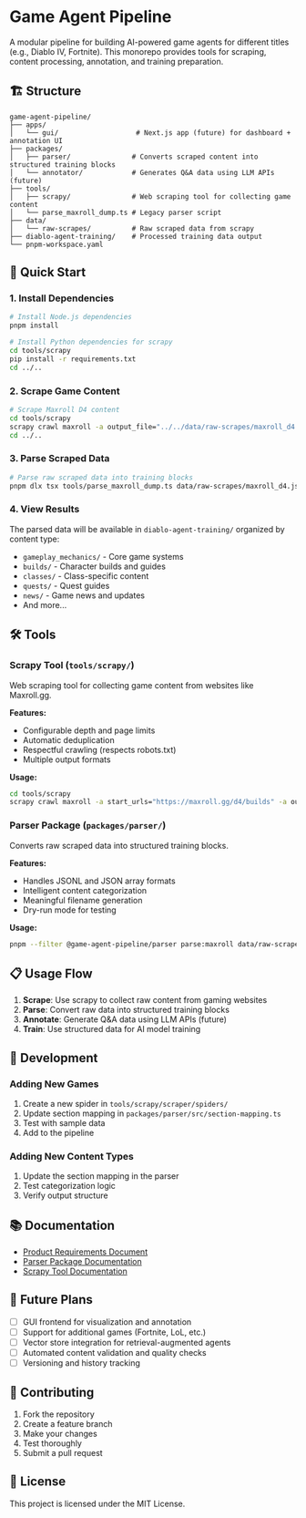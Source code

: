 # Game Agent Pipeline

A modular pipeline for building AI-powered game agents for different titles (e.g., Diablo IV, Fortnite). This monorepo provides tools for scraping, content processing, annotation, and training preparation.

## 🏗️ Structure

```
game-agent-pipeline/
├── apps/
│   └── gui/                   # Next.js app (future) for dashboard + annotation UI
├── packages/
│   ├── parser/               # Converts scraped content into structured training blocks
│   └── annotator/            # Generates Q&A data using LLM APIs (future)
├── tools/
│   ├── scrapy/               # Web scraping tool for collecting game content
│   └── parse_maxroll_dump.ts # Legacy parser script
├── data/
│   └── raw-scrapes/          # Raw scraped data from scrapy
├── diablo-agent-training/    # Processed training data output
└── pnpm-workspace.yaml
```

## 🚀 Quick Start

### 1. Install Dependencies

```bash
# Install Node.js dependencies
pnpm install

# Install Python dependencies for scrapy
cd tools/scrapy
pip install -r requirements.txt
cd ../..
```

### 2. Scrape Game Content

```bash
# Scrape Maxroll D4 content
cd tools/scrapy
scrapy crawl maxroll -a output_file="../../data/raw-scrapes/maxroll_d4.json"
cd ../..
```

### 3. Parse Scraped Data

```bash
# Parse raw scraped data into training blocks
pnpm dlx tsx tools/parse_maxroll_dump.ts data/raw-scrapes/maxroll_d4.json
```

### 4. View Results

The parsed data will be available in `diablo-agent-training/` organized by content type:
- `gameplay_mechanics/` - Core game systems
- `builds/` - Character builds and guides
- `classes/` - Class-specific content
- `quests/` - Quest guides
- `news/` - Game news and updates
- And more...

## 🛠️ Tools

### Scrapy Tool (`tools/scrapy/`)

Web scraping tool for collecting game content from websites like Maxroll.gg.

**Features:**
- Configurable depth and page limits
- Automatic deduplication
- Respectful crawling (respects robots.txt)
- Multiple output formats

**Usage:**
```bash
cd tools/scrapy
scrapy crawl maxroll -a start_urls="https://maxroll.gg/d4/builds" -a output_file="../../data/raw-scrapes/builds.json"
```

### Parser Package (`packages/parser/`)

Converts raw scraped data into structured training blocks.

**Features:**
- Handles JSONL and JSON array formats
- Intelligent content categorization
- Meaningful filename generation
- Dry-run mode for testing

**Usage:**
```bash
pnpm --filter @game-agent-pipeline/parser parse:maxroll data/raw-scrapes/input.json
```

## 📋 Usage Flow

1. **Scrape**: Use scrapy to collect raw content from gaming websites
2. **Parse**: Convert raw data into structured training blocks
3. **Annotate**: Generate Q&A data using LLM APIs (future)
4. **Train**: Use structured data for AI model training

## 🔧 Development

### Adding New Games

1. Create a new spider in `tools/scrapy/scraper/spiders/`
2. Update section mapping in `packages/parser/src/section-mapping.ts`
3. Test with sample data
4. Add to the pipeline

### Adding New Content Types

1. Update the section mapping in the parser
2. Test categorization logic
3. Verify output structure

## 📚 Documentation

- [Product Requirements Document](game_agent_pipeline.prd.md)
- [Parser Package Documentation](packages/parser/README.md)
- [Scrapy Tool Documentation](tools/scrapy/README.md)

## 🎯 Future Plans

- [ ] GUI frontend for visualization and annotation
- [ ] Support for additional games (Fortnite, LoL, etc.)
- [ ] Vector store integration for retrieval-augmented agents
- [ ] Automated content validation and quality checks
- [ ] Versioning and history tracking

## 🤝 Contributing

1. Fork the repository
2. Create a feature branch
3. Make your changes
4. Test thoroughly
5. Submit a pull request

## 📄 License

This project is licensed under the MIT License. 
